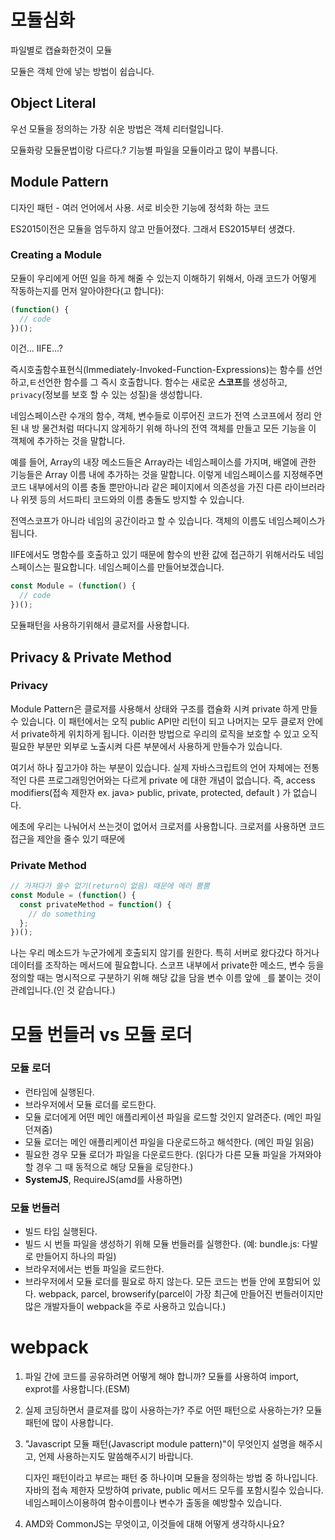 # 모듈심화

파일별로 캡슐화한것이 모듈

모듈은 객체 안에 넣는 방법이 쉽습니다.

## Object Literal

우선 모듈을 정의하는 가장 쉬운 방법은 객체 리터럴입니다.

모듈화랑 모듈문법이랑 다르다.?
기능별 파일을 모듈이라고 많이 부릅니다.

## Module Pattern

디자인 패턴 - 여러 언어에서 사용. 서로 비슷한 기능에 정석화 하는 코드

ES2015이전은 모듈을 엄두하지 않고 만들어졌다. 그래서 ES2015부터 생겼다.

### Creating a Module

모듈이 우리에게 어떤 일을 하게 해줄 수 있는지 이해하기 위해서, 아래 코드가 어떻게 작동하는지를 먼저 알아야한다(고 합니다):

```js
(function() {
  // code
})();
```

이건... IIFE...?

즉시호출함수표현식(Immediately-Invoked-Function-Expressions)는 함수를 선언하고,ㅌ선언한 함수를 그 즉시 호출합니다. 함수는 새로운 **스코프**를 생성하고, `privacy`(정보를 보호 할 수 있는 성질)을 생성합니다.

네임스페이스란 수개의 함수, 객체, 변수들로 이루어진 코드가 전역 스코프에서 정리 안 된 내 방 물건처럼 떠다니지 않게하기 위해 하나의 전역 객체를 만들고 모든 기능을 이 객체에 추가하는 것을 말합니다.

예를 들어, Array의 내장 메소드들은 Array라는 네임스페이스를 가지며, 배열에 관한 기능들은 Array 이름 내에 추가하는 것을 말합니다. 이렇게 네임스페이스를 지정해주면 코드 내부에서의 이름 충돌 뿐만아니라 같은 페이지에서 의존성을 가진 다른 라이브러라나 위젯 등의 서드파티 코드와의 이름 충돌도 방지할 수 있습니다.

전역스코프가 아니라 네임의 공간이라고 할 수 있습니다. 객체의 이름도 네임스페이스가 됩니다.

IIFE에서도 명함수를 호출하고 있기 때문에 함수의 반환 값에 접근하기 위해서라도 네임스페이스는 필요합니다. 네임스페이스를 만들어보겠습니다.

```js
const Module = (function() {
  // code
})();
```

모듈패턴을 사용하기위해서 클로저를 사용합니다.

## Privacy & Private Method

### Privacy

Module Pattern은 클로저를 사용해서 상태와 구조를 캡슐화 시켜 private 하게 만들 수 있습니다. 이 패턴에서는 오직 public API만 리턴이 되고 나머지는 모두 클로저 안에서 private하게 위치하게 됩니다. 이러한 방법으로 우리의 로직을 보호할 수 있고 오직 필요한 부분만 외부로 노출시켜 다른 부분에서 사용하게 만들수가 있습니다.

여기서 하나 짚고가야 하는 부분이 있습니다. 실제 자바스크립트의 언어 자체에는 전통적인 다른 프로그래밍언어와는 다르게 private 에 대한 개념이 없습니다. 즉, access modifiers(접속 제한자 ex. java> public, private, protected, default ) 가 없습니다.

에초에 우리는 나눠어서 쓰는것이 없어서 크로저를 사용합니다. 크로저를 사용하면 코드 접근을 제안을 줄수 있기 때문에

### Private Method

```js
// 가져다가 쓸수 없기(return이 없음) 때문에 에러 뿜뿜
const Module = (function() {
  const privateMethod = function() {
    // do something
  };
})();
```

나는 우리 메소드가 누군가에게 호출되지 않기를 원한다. 특히 서버로 왔다갔다 하거나 데이터를 조작하는 메서드에 필요합니다.
스코프 내부에서 private한 메소드, 변수 등을 정의할 때는 명시적으로 구분하기 위해 해당 값을 담을 변수 이름 앞에 `_`를 붙이는 것이 관례입니다.(인 것 같습니다.)

# 모듈 번들러 vs 모듈 로더

### 모듈 로더

- 런타임에 실행된다.
- 브라우저에서 모듈 로더를 로드한다.
- 모듈 로더에게 어떤 메인 애플리케이션 파일을 로드할 것인지 알려준다. (메인 파일 던져줌)
- 모듈 로더는 메인 애플리케이션 파일을 다운로드하고 해석한다. (메인 파일 읽음)
- 필요한 경우 모듈 로더가 파일을 다운로드한다. (읽다가 다른 모듈 파일을 가져와야할 경우 그 때 동적으로 해당 모듈을 로딩한다.)
- **SystemJS**, RequireJS(amd를 사용하면)

### 모듈 번들러

- 빌드 타임 실행된다.
- 빌드 시 번들 파일을 생성하기 위해 모듈 번들러를 실행한다. (예: bundle.js: 다발로 만들어지 하나의 파일)
- 브라우저에서는 번들 파일을 로드한다.
- 브라우저에서 모듈 로더를 필요로 하지 않는다. 모든 코드는 번들 안에 포함되어 있다.
  webpack, parcel, browserify(parcel이 가장 최근에 만들어진 번들러이지만 많은 개발자들이 webpack을 주로 사용하고 있습니다.)

# webpack

1. 파일 간에 코드를 공유하려면 어떻게 해야 합니까?
   모듈를 사용하여 import, exprot를 사용합니다.(ESM)

1. 실제 코딩하면서 클로져를 많이 사용하는가? 주로 어떤 패턴으로 사용하는가?
   모듈 패턴에 많이 사용합니다.

1. "Javascript 모듈 패턴(Javascript module pattern)"이 무엇인지 설명을 해주시고, 언제 사용하는지도 말씀해주시기 바랍니다.

   디자인 패턴이라고 부르는 패턴 중 하나이며 모듈을 정의하는 방법 중 하나입니다.
   자바의 접속 제한자 모방하여 private, public 메서드 모두를 포함시킬수 있습니다.
   네임스페이스이용하여 함수이름이나 변수가 출동을 예방할수 있습니다.

1. AMD와 CommonJS는 무엇이고, 이것들에 대해 어떻게 생각하시나요?
